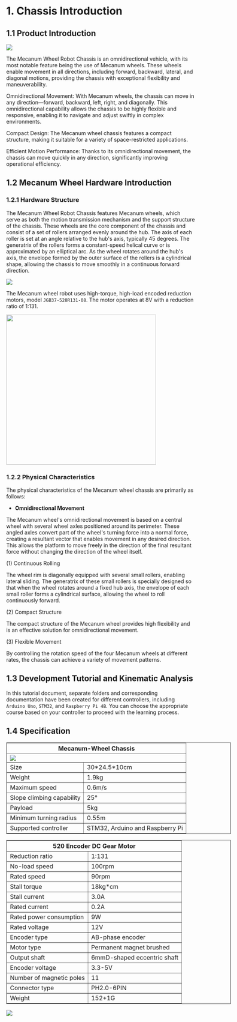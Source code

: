 # 1. Chassis Introduction

## 1.1 Product Introduction

<img src="../_static/media/chapter_1/image2.png" class="common_img" />

The Mecanum Wheel Robot Chassis is an omnidirectional vehicle, with its most notable feature being the use of Mecanum wheels. These wheels enable movement in all directions, including forward, backward, lateral, and diagonal motions, providing the chassis with exceptional flexibility and maneuverability.

Omnidirectional Movement: With Mecanum wheels, the chassis can move in any direction—forward, backward, left, right, and diagonally. This omnidirectional capability allows the chassis to be highly flexible and responsive, enabling it to navigate and adjust swiftly in complex environments.

Compact Design: The Mecanum wheel chassis features a compact structure, making it suitable for a variety of space-restricted applications.

Efficient Motion Performance: Thanks to its omnidirectional movement, the chassis can move quickly in any direction, significantly improving operational efficiency.

## 1.2 Mecanum Wheel Hardware Introduction

### 1.2.1 Hardware Structure

The Mecanum Wheel Robot Chassis features Mecanum wheels, which serve as both the motion transmission mechanism and the support structure of the chassis. These wheels are the core component of the chassis and consist of a set of rollers arranged evenly around the hub. The axis of each roller is set at an angle relative to the hub's axis, typically 45 degrees. The generatrix of the rollers forms a constant-speed helical curve or is approximated by an elliptical arc. As the wheel rotates around the hub's axis, the envelope formed by the outer surface of the rollers is a cylindrical shape, allowing the chassis to move smoothly in a continuous forward direction.

<img src="../_static/media/chapter_1/image3.png" class="common_img" />

The Mecanum wheel robot uses high-torque, high-load encoded reduction motors, model `JGB37-528R131-08`. The motor operates at 8V with a reduction ratio of 1:131.

<img src="../_static/media/chapter_1/image4.png" class="common_img" style="width:400px;"/>

### 1.2.2 Physical Characteristics

The physical characteristics of the Mecanum wheel chassis are primarily as follows:

* **Omnidirectional Movement**

The Mecanum wheel's omnidirectional movement is based on a central wheel with several wheel axles positioned around its perimeter. These angled axles convert part of the wheel's turning force into a normal force, creating a resultant vector that enables movement in any desired direction. This allows the platform to move freely in the direction of the final resultant force without changing the direction of the wheel itself.

(1) Continuous Rolling

The wheel rim is diagonally equipped with several small rollers, enabling lateral sliding. The generatrix of these small rollers is specially designed so that when the wheel rotates around a fixed hub axis, the envelope of each small roller forms a cylindrical surface, allowing the wheel to roll continuously forward.

(2) Compact Structure

The compact structure of the Mecanum wheel provides high flexibility and is an effective solution for omnidirectional movement.

(3) Flexible Movement

By controlling the rotation speed of the four Mecanum wheels at different rates, the chassis can achieve a variety of movement patterns.

## 1.3 Development Tutorial and Kinematic Analysis

In this tutorial document, separate folders and corresponding documentation have been created for different controllers, including `Arduino Uno`, `STM32`, and `Raspberry Pi 4B`. You can choose the appropriate course based on your controller to proceed with the learning process.

## 1.4 Specification

<table  class="docutils-nobg" style="width:600px;" border="1">
  <tr>
    <th colspan="2">Mecanum-Wheel Chassis</th>
  </tr>
  <tr>
    <td colspan="2">
      <img src="../_static/media/chapter_1/image2.png" />
    </td>
  </tr>
  <tr>
    <td>Size</td>
    <td>30*24.5*10cm</td>
  </tr>
  <tr>
    <td>Weight</td>
    <td>1.9kg</td>
  </tr>
  <tr>
    <td>Maximum speed</td>
    <td>0.6m/s</td>
  </tr>
  <tr>
    <td>Slope climbing capability</td>
    <td>25°</td>
  </tr>
  <tr>
    <td>Payload</td>
    <td>5kg</td>
  </tr>
  <tr>
    <td>Minimum turning radius</td>
    <td>0.55m</td>
  </tr>
  <tr>
    <td>Supported controller</td>
    <td>STM32, Arduino and Raspberry Pi</td>
  </tr>
</table>

<table  class="docutils-nobg" style="width:600px;" border="1">
  <tr>
    <th colspan="2">520 Encoder DC Gear Motor</th>
  </tr>
  <tr>
    <td>Reduction ratio</td>
    <td>1:131</td>
  </tr>
  <tr>
    <td>No-load speed</td>
    <td>100rpm</td>
  </tr>
  <tr>
    <td>Rated speed</td>
    <td>90rpm</td>
  </tr>
  <tr>
    <td>Stall torque</td>
    <td>18kg*cm</td>
  </tr>
  <tr>
    <td>Stall current</td>
    <td>3.0A</td>
  </tr>
  <tr>
    <td>Rated current</td>
    <td>0.2A</td>
  </tr>
  <tr>
    <td>Rated power consumption</td>
    <td>9W</td>
  </tr>
  <tr>
    <td>Rated voltage</td>
    <td>12V</td>
  </tr>
  <tr>
    <td>Encoder type</td>
    <td>AB-phase encoder</td>
  </tr>
  <tr>
    <td>Motor type</td>
    <td>Permanent magnet brushed</td>
  </tr>
  <tr>
    <td>Output shaft</td>
    <td>6mmD-shaped eccentric shaft</td>
  </tr>
  <tr>
    <td>Encoder voltage</td>
    <td>3.3-5V</td>
  </tr>
  <tr>
    <td>Number of magnetic poles</td>
    <td>11</td>
  </tr>
  <tr>
    <td>Connector type</td>
    <td>PH2.0-6PIN</td>
  </tr>
  <tr>
    <td>Weight</td>
    <td>152+1G</td>
  </tr>
</table>

<img src="../_static/media/chapter_1/image5.png" class="common_img" />